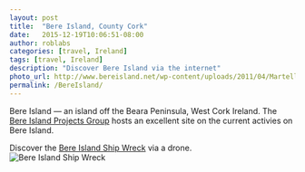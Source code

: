 ```yaml
---
layout: post
title:  "Bere Island, County Cork"
date:   2015-12-19T10:06:51-08:00
author: roblabs
categories: [travel, Ireland]
tags: [travel, Ireland]
description: "Discover Bere Island via the internet"
photo_url: http://www.bereisland.net/wp-content/uploads/2011/04/Martello-Tower.jpg
permalink: /BereIsland/
---
```


Bere Island — an island off the Beara Peninsula, West Cork Ireland.  The [Bere Island Projects Group][bi] hosts an excellent site on the current activies on Bere Island.

Discover the [Bere Island Ship Wreck][hex]  via a drone.  
![Bere Island Ship Wreck](http://img.youtube.com/vi/wBsjQgV9COI/0.jpg)


[bi]:   http://bereisland.net
[hex]:  https://youtu.be/wBsjQgV9COI?t=4m10s
